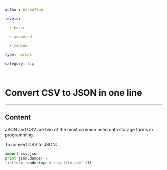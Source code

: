 ```yaml
---
author: Aaron7Sun

levels:

  - basic

  - advanced

  - medium

type: normal

category: tip

---
```

# Convert CSV to JSON in one line

---
## Content

JSON and CSV are two of the most common used data storage forms in programming. 

To convert CSV to JSON:
```python
import csv,json
print json.dumps( \
list(csv.reader(open('csv_file.csv'))))
```